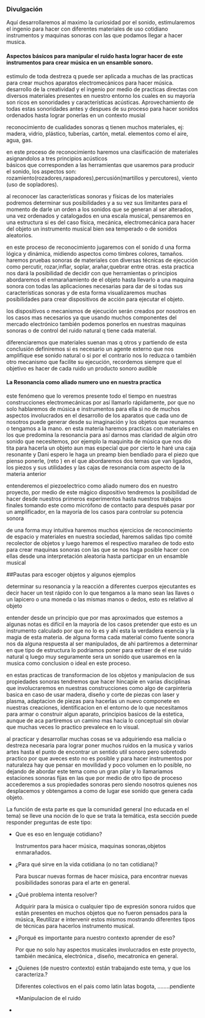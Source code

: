 ### Divulgación


Aquí desarrollaremos al maximo  la curiosidad por el sonido, estimularemos el ingenio para hacer con diferentes materiales de uso cotidiano instrumentos y maquinas sonoras con las que podamos llegar a hacer musica.


#### Aspectos básicos para manipular el ruido hasta lograr hacer de este instrumentos para crear música en un ensamble sonoro.
 
   estimulo de toda destreza q puede ser aplicada a muchas de las practicas para crear muchos aparatos electromecánicos     para hacer música.
   desarrollo de la creatividad y el ingenio por medio de practicas directas con diversos materiales presentes en nuestro    entorno los cuales en su mayoría son ricos en sonoridades y características acústicas.
   Aprovechamiento de todas estas sonoridades antes y despues de su proceso para hacer sonidos ordenados hasta lograr       ponerlas en un contexto musial    
   
   
   reconocimiento de cualidades sonoras q tienen muchos materiales, ej: madera, vidrio, plástico, tuberías, cartón,         metal.
   elementos como el aire, agua, gas.
   
   en este proceso de reconocimiento haremos una clasificación de materiales asignandolos a tres principios acústicos    
   básicos que corresponden a las herramientas que usaremos para producir el sonido, los aspectos son:                      rozamiento(rozadores,raspadores),percusión(martillos y percutores), viento (uso de sopladores).
   
   al reconocer las características sonoras y físicas de los materiales podremos determinar sus posibilidades y a su vez    sus limitantes para  el momento de darle un orden a los sonidos que se generan al ser alterados, una vez ordenados y     catalogados en una escala musical, pensaremos en una estructura si es del caso física, mecánica, electromecánica para 
   hacer del objeto un instrumento musical bien sea temperado o de sonidos aleatorios.
   
   
   en este proceso de reconocimiento jugaremos con el sonido d una forma lógica y dinámica, midiendo aspectos como timbres    colores, tamaños.
   haremos pruebas sonoras de materiales con diversas técnicas de ejecución como percutir, rozar,inflar, soplar, arañar,quebrar
   entre otras. 
   esta practica nos dará la posibilidad de decidir con que herramientas o principios abordaremos el enmarañamiento de
   el objeto hasta llevarlo a una maquina sonora con todas las aplicaciones necesarias para dar de si todas sus             características sonoras y de esta forma visualizaremos muchas posibilidades para crear dispositivos de acción para
   ejecutar el objeto.
   
   los dispositivos o mecanismos de ejecución serán creados por nosotros en los casos mas necesarios ya que usando muchos componentes   del mercado electrónico también podemos ponerlos en nuestras maquinas sonoras o de control del ruido natural q tiene cada material.
   
   diferenciaremos que materiales suenan mas q otros y partiendo de esta conclusión definiremos si es necesario un agente externo que nos amplifique ese sonido natural o si por el contrario nos lo reduzca o también otro mecanismo que facilite su ejecución, recordemos siempre que el objetivo es hacer de cada ruido un producto sonoro audible
   
   #### La Resonancia como aliado numero uno en nuestra practica
   
   este fenómeno que lo veremos presente todo el tiempo en nuestras construcciones electromecánicas por así llamarlo rápidamente, por que no solo hablaremos de música e instrumentos para ella  si no de muchos aspectos involucrados en el desarrollo de los aparatos que cada uno de nosotros puede generar desde su imaginación y los objetos que reunamos o tengamos a la mano.
   en esta materia haremos practicas con materiales en los que predomina la resonancia para así darnos mas claridad de algún otro sonido que necesitemos, por ejemplo la maquinita de música que nos dio tita para hacerla un objeto aun mas especial que por cierto le haré una caja resonante y Dani espero le haga un preamp bien bendiado para el piezo que pienso ponerle,  (reto ) en el que abordaremos dos temas que van ligados, los piezos y sus utilidades y las cajas de resonancia com aspecto de la materia anterior 
   
   entenderemos el piezoelectrico como aliado numero dos en nuestro proyecto, por medio de este mágico dispositivo tendremos la posibilidad de hacer desde nuestros primeros experimentos hasta nuestros trabajos finales tomando este como micrófono de contacto para después pasar por un amplificador, en la mayoría de los casos para controlar su potencia sonora 

de una forma muy intuitiva haremos muchos ejercicios de reconocimiento de espacio y materiales en nuestra sociedad, haremos salidas tipo comité recolector de objetos y luego haremos el respectivo marañeo  de todo esto para crear maquinas sonoras con las que se nos haga posible hacer con ellas desde una interpretación aleatoria hasta participar en un ensamble musical 

##Pautas para escoger  objetos y algunos  ejemplos

determinar su resonancia y la reacción a diferentes cuerpos ejecutantes es decir hacer un test rápido con lo que tengamos a la mano  sean las llaves o un lapicero o una moneda  o las mismas manos o dedos, esto es relativo al objeto

entender desde un principio que por mas aproximados que estemos a algunas notas  es difícil en la mayoría de los casos pretender que esto es un instrumento calculado por que no lo es y ahí esta la verdadera esencia  y la magia de esta materia.
de alguna forma cada material como fuente sonora nos da alguna respuesta al ser manipulados, de ahi partiremos a determinar en que tipo de estructura lo podriamos poner para extraer de el ese ruido natural q luego muy seguramente sera un sonido que usaremos en la musica como conclusion o ideal en este proceso.

en estas practicas de transformacion de los objetos y manipulacion de sus propiedades sonoras tendremos que hacer hincapie en varias disciplinas que involucraremos en nuestras construcciones como algo de carpinteria basica en caso de usar madera, diseño y corte de piezas con laser y plasma, adaptacion de piezas para hacerlas un nuevo componete en nuestras creaciones, identificacion en el entorno de lo que necesitamos para armar o construir algun aparato, principios basicos de la estetica, aunque de aca partiremos un camino mas hacia lo conceptual sin obviar que muchas veces lo practico prevalece en lo visual.

al practicar y desarrollar muchas cosas se va adquiriendo esa malicia o destreza necesaria para lograr poner muchos ruidos en la musica y varios artes hasta el punto de encontrar un sentido util sonoro pero sobretodo practico por que aveces esto no es posible y para hacer instrumentos por naturaleza hay que pensar en movilidad y poco volumen en lo posible, no dejando de abordar este tema como un gran pilar y lo llamariamos estaciones sonoras fijas en las que por medio de otro tipo de proceso accederemos a sus propiedades sonoras pero siendo nosotros quienes nos desplacemos y obtengamos a como de lugar ese sonido que genera cada objeto.









   
   
   
   
   
   
   





La función de esta parte es que la comunidad general (no educada en el tema)
se lleve una noción de lo que se trata la temática, esta sección puede
responder  preguntas de este tipo:

* Que es eso en lenguaje cotidiano?

   Instrumentos para hacer música, maquinas sonoras,objetos enmarañados. 

* ¿Para qué sirve en la vida cotidiana (o no tan cotidiana)?
 
   Para buscar nuevas formas de hacer música, para encontrar nuevas posibilidades sonoras para el arte en general.

* ¿Qué problema intenta resolver?

   Adquirir para la música o cualquier tipo de expresión sonora ruidos que están presentes en muchos objetos que no fueron pensados para la música, Reutilizar e intervenir estos mismos mostrando diferentes tipos de técnicas para hacerlos instrumento musical.


* ¿Porqué es importante para nuestro contexto aprender de eso?

   Por que no solo hay aspectos musicales involucrados en este proyecto, también mecánica, electrónica , diseño, mecatronica en general.

* ¿Quienes (de nuestro contexto) están trabajando este tema, y que los
caracteriza.?

  Diferentes colectivos en el pais como latin latas bogota, ……..pendiente   
  
  
  
  
  *Manipulacion de el ruido
  
 * 


